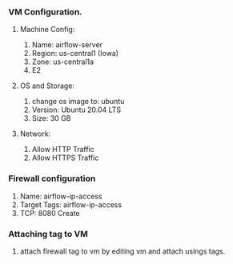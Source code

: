 ### VM Configuration.
1. Machine Config:
    1. Name: airflow-server
    2. Region: us-central1 (Iowa)
    3. Zone: us-central1a
    4. E2

2. OS and Storage:
    1. change os image to: ubuntu
    2. Version: Ubuntu 20.04 LTS
    3. Size: 30 GB

3. Network:
    1. Allow HTTP Traffic
    2. Allow HTTPS Traffic


### Firewall configuration

1. Name: airflow-ip-access
2. Target Tags: airflow-ip-access
3. TCP: 8080
Create

### Attaching tag to VM

1. attach firewall tag to vm by editing vm and attach usings tags.
